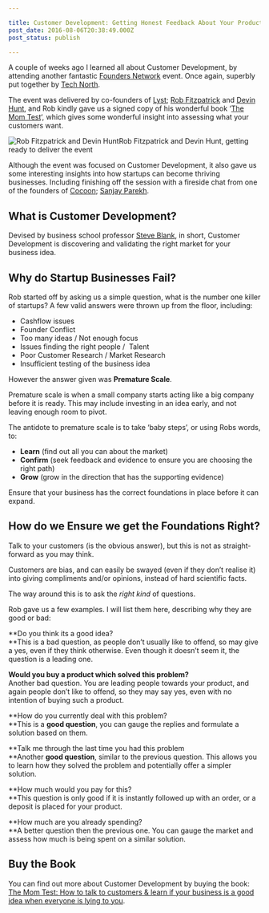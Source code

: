 ```yaml
---

title: Customer Development: Getting Honest Feedback About Your Products and Services
post_date: 2016-08-06T20:38:49.000Z
post_status: publish

---
```


A couple of weeks ago I learned all about Customer Development, by attending another fantastic [Founders Network](http://technorthhq.com/founders-network/) event. Once again, superbly put together by [Tech North](http://technorthhq.com/).

The event was delivered by co-founders of [Lyst](https://www.lyst.co.uk/); [Rob Fitzpatrick](https://twitter.com/robfitz) and [Devin Hunt](https://twitter.com/hailpixel), and Rob kindly gave us a signed copy of his wonderful book ‘[The Mom Test](http://momtestbook.com/)‘, which gives some wonderful insight into assessing what your customers want.

![Rob Fitzpatrick and Devin Hunt](https://cdn.hashnode.com/res/hashnode/image/upload/v1639990567766/1TZ9ZIq3I.jpeg)Rob Fitzpatrick and Devin Hunt, getting ready to deliver the event

Although the event was focused on Customer Development, it also gave us some interesting insights into how startups can become thriving businesses. Including finishing off the session with a fireside chat from one of the founders of [Cocoon](https://cocoon.life/); [Sanjay Parekh](https://twitter.com/sanj_parekh).

What is Customer Development?
-----------------------------

Devised by business school professor [Steve Blank](https://twitter.com/sgblank), in short, Customer Development is discovering and validating the right market for your business idea.

Why do Startup Businesses Fail?
-------------------------------

Rob started off by asking us a simple question, what is the number one killer of startups? A few valid answers were thrown up from the floor, including:

*   Cashflow issues
*   Founder Conflict
*   Too many ideas / Not enough focus
*   Issues finding the right people /  Talent
*   Poor Customer Research / Market Research
*   Insufficient testing of the business idea

However the answer given was **Premature Scale**.

Premature scale is when a small company starts acting like a big company before it is ready. This may include investing in an idea early, and not leaving enough room to pivot.

The antidote to premature scale is to take ‘baby steps’, or using Robs words, to:

*   **Learn** (find out all you can about the market)
*   **Confirm** (seek feedback and evidence to ensure you are choosing the right path)
*   **Grow** (grow in the direction that has the supporting evidence)

Ensure that your business has the correct foundations in place before it can expand.

How do we Ensure we get the Foundations Right?
----------------------------------------------

Talk to your customers (is the obvious answer), but this is not as straight-forward as you may think.

Customers are bias, and can easily be swayed (even if they don’t realise it) into giving compliments and/or opinions, instead of hard scientific facts.

The way around this is to ask the _right kind_ of questions.

Rob gave us a few examples. I will list them here, describing why they are good or bad:

**Do you think its a good idea?  
**This is a bad question, as people don’t usually like to offend, so may give a yes, even if they think otherwise. Even though it doesn’t seem it, the question is a leading one.

**Would you buy a product which solved this problem?**  
Another bad question. You are leading people towards your product, and again people don’t like to offend, so they may say yes, even with no intention of buying such a product.

**How do you currently deal with this problem?  
**This is a **good question**, you can gauge the replies and formulate a solution based on them.

**Talk me through the last time you had this problem  
**Another **good question**, similar to the previous question. This allows you to learn how they solved the problem and potentially offer a simpler solution.

**How much would you pay for this?  
**This question is only good if it is instantly followed up with an order, or a deposit is placed for your product.

**How much are you already spending?  
**A better question then the previous one. You can gauge the market and assess how much is being spent on a similar solution.

Buy the Book
------------

You can find out more about Customer Development by buying the book: [The Mom Test: How to talk to customers & learn if your business is a good idea when everyone is lying to you](https://www.amazon.co.uk/gp/product/1492180742/).